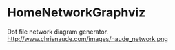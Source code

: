 # HomeNetworkGraphviz

Dot file network diagram generator.
http://www.chrisnaude.com/images/naude_network.png
